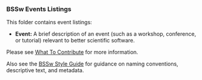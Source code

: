 ### BSSw Events Listings

This folder contains event listings:

- **Event:** A brief description of an event (such as a workshop, conference, or tutorial) relevant to better scientific software.

Please see [What To Contribute](../WhatToContribute.md) for more information. 

Also see the [BSSw Style Guide](../StyleGuide.md) for guidance on naming conventions, descriptive text, and metadata.  

<!---
Publish: no
---!>
